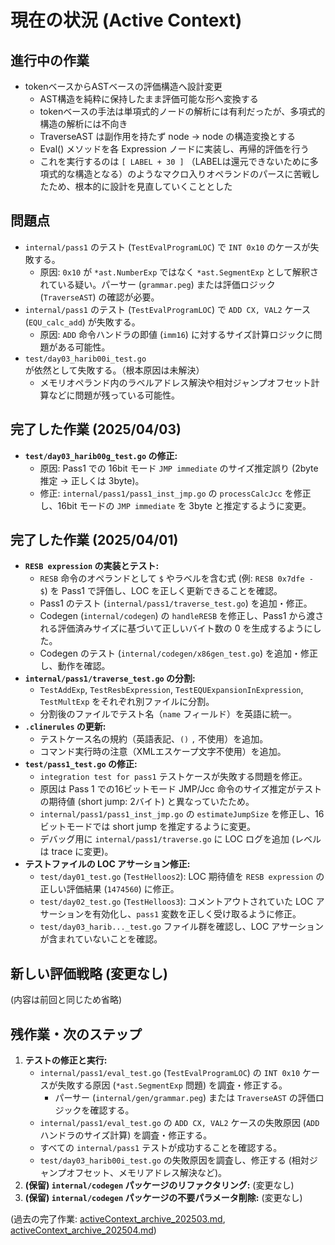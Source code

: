 # 現在の状況 (Active Context)

## 進行中の作業

- tokenベースからASTベースの評価構造へ設計変更
    - AST構造を純粋に保持したまま評価可能な形へ変換する
    - tokenベースの手法は単項式的ノードの解析には有利だったが、多項式的構造の解析には不向き
    - TraverseAST は副作用を持たず node -> node の構造変換とする
    - Eval() メソッドを各 Expression ノードに実装し、再帰的評価を行う
    - これを実行するのは `[ LABEL + 30 ]` （LABELは還元できないために多項式的な構造となる）のようなマクロ入りオペランドのパースに苦戦したため、根本的に設計を見直していくこととした

## 問題点

- `internal/pass1` のテスト (`TestEvalProgramLOC`) で `INT 0x10` のケースが失敗する。
    - 原因: `0x10` が `*ast.NumberExp` ではなく `*ast.SegmentExp` として解釈されている疑い。パーサー (`grammar.peg`) または評価ロジック (`TraverseAST`) の確認が必要。
- `internal/pass1` のテスト (`TestEvalProgramLOC`) で `ADD CX, VAL2` ケース (`EQU_calc_add`) が失敗する。
    - 原因: `ADD` 命令ハンドラの即値 (`imm16`) に対するサイズ計算ロジックに問題がある可能性。
- `test/day03_harib00i_test.go` が依然として失敗する。（根本原因は未解決）
    - メモリオペランド内のラベルアドレス解決や相対ジャンプオフセット計算などに問題が残っている可能性。

## 完了した作業 (2025/04/03)

- **`test/day03_harib00g_test.go` の修正:**
    - 原因: Pass1 での 16bit モード `JMP immediate` のサイズ推定誤り (2byte 推定 -> 正しくは 3byte)。
    - 修正: `internal/pass1/pass1_inst_jmp.go` の `processCalcJcc` を修正し、16bit モードの `JMP immediate` を 3byte と推定するように変更。

## 完了した作業 (2025/04/01)

- **`RESB expression` の実装とテスト:**
    - `RESB` 命令のオペランドとして `$` やラベルを含む式 (例: `RESB 0x7dfe - $`) を Pass1 で評価し、LOC を正しく更新できることを確認。
    - Pass1 のテスト (`internal/pass1/traverse_test.go`) を追加・修正。
    - Codegen (`internal/codegen`) の `handleRESB` を修正し、Pass1 から渡される評価済みサイズに基づいて正しいバイト数の 0 を生成するようにした。
    - Codegen のテスト (`internal/codegen/x86gen_test.go`) を追加・修正し、動作を確認。
- **`internal/pass1/traverse_test.go` の分割:**
    - `TestAddExp`, `TestResbExpression`, `TestEQUExpansionInExpression`, `TestMultExp` をそれぞれ別ファイルに分割。
    - 分割後のファイルでテスト名（`name` フィールド）を英語に統一。
- **`.clinerules` の更新:**
    - テストケース名の規約（英語表記、`()` `,` 不使用）を追加。
    - コマンド実行時の注意（XMLエスケープ文字不使用）を追加。
- **`test/pass1_test.go` の修正:**
    - `integration test for pass1` テストケースが失敗する問題を修正。
    - 原因は Pass 1 での16ビットモード JMP/Jcc 命令のサイズ推定がテストの期待値 (short jump: 2バイト) と異なっていたため。
    - `internal/pass1/pass1_inst_jmp.go` の `estimateJumpSize` を修正し、16ビットモードでは short jump を推定するように変更。
    - デバッグ用に `internal/pass1/traverse.go` に LOC ログを追加 (レベルは trace に変更)。
- **テストファイルの LOC アサーション修正:**
    - `test/day01_test.go` (`TestHelloos2`): LOC 期待値を `RESB expression` の正しい評価結果 (`1474560`) に修正。
    - `test/day02_test.go` (`TestHelloos3`): コメントアウトされていた LOC アサーションを有効化し、`pass1` 変数を正しく受け取るように修正。
    - `test/day03_harib..._test.go` ファイル群を確認し、LOC アサーションが含まれていないことを確認。

## 新しい評価戦略 (変更なし)
(内容は前回と同じため省略)

## 残作業・次のステップ

1.  **テストの修正と実行:**
    *   `internal/pass1/eval_test.go` (`TestEvalProgramLOC`) の `INT 0x10` ケースが失敗する原因 (`*ast.SegmentExp` 問題) を調査・修正する。
        *   パーサー (`internal/gen/grammar.peg`) または `TraverseAST` の評価ロジックを確認する。
    *   `internal/pass1/eval_test.go` の `ADD CX, VAL2` ケースの失敗原因 (`ADD` ハンドラのサイズ計算) を調査・修正する。
    *   すべての `internal/pass1` テストが成功することを確認する。
    *   `test/day03_harib00i_test.go` の失敗原因を調査し、修正する (相対ジャンプオフセット、メモリアドレス解決など)。
2.  **(保留) `internal/codegen` パッケージのリファクタリング:** (変更なし)
3.  **(保留) `internal/codegen` パッケージの不要パラメータ削除:** (変更なし)

(過去の完了作業: [activeContext_archive_202503.md](../archives/activeContext_archive_202503.md), [activeContext_archive_202504.md](../archives/activeContext_archive_202504.md))
